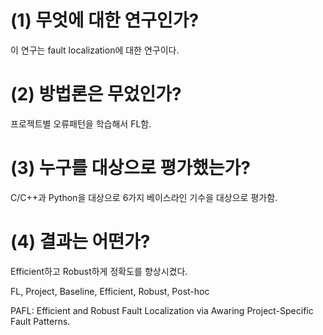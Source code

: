 # (1) 무엇에 대한 연구인가?

이 연구는 fault localization에 대한 연구이다.

# (2) 방법론은 무었인가?

프로젝트별 오류패턴을 학습해서 FL함.

# (3) 누구를 대상으로 평가했는가?

C/C++과 Python을 대상으로 6가지 베이스라인 기수을 대상으로 평가함.

# (4) 결과는 어떤가?

Efficient하고 Robust하게 정확도를 향상시켰다.


FL, Project, Baseline, Efficient, Robust, Post-hoc



PAFL: Efficient and Robust Fault Localization via Awaring Project-Specific Fault Patterns.

